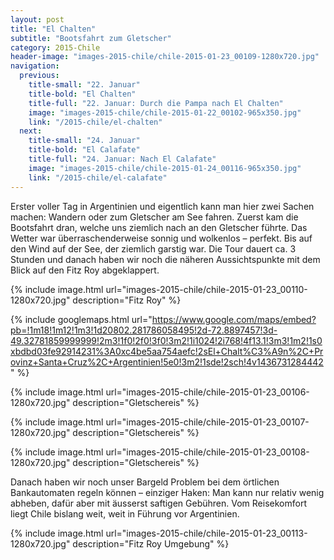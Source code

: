```yaml
---
layout: post
title: "El Chalten"
subtitle: "Bootsfahrt zum Gletscher"
category: 2015-Chile
header-image: "images-2015-chile/chile-2015-01-23_00109-1280x720.jpg"
navigation:
  previous:
    title-small: "22. Januar"
    title-bold: "El Chalten"
    title-full: "22. Januar: Durch die Pampa nach El Chalten"
    image: "images-2015-chile/chile-2015-01-22_00102-965x350.jpg"
    link: "/2015-chile/el-chalten"
  next:
    title-small: "24. Januar"
    title-bold: "El Calafate"
    title-full: "24. Januar: Nach El Calafate"
    image: "images-2015-chile/chile-2015-01-24_00116-965x350.jpg"
    link: "/2015-chile/el-calafate"
---
```

Erster voller Tag in Argentinien und eigentlich kann man hier zwei Sachen machen: Wandern oder zum Gletscher am See fahren. Zuerst kam die Bootsfahrt dran, welche uns ziemlich nach an den Gletscher führte. Das Wetter war überraschenderweise sonnig und wolkenlos – perfekt. Bis auf den Wind auf der See, der ziemlich garstig war. Die Tour dauert ca. 3 Stunden und danach haben wir noch die näheren Aussichtspunkte mit dem Blick auf den Fitz Roy abgeklappert.

{% include image.html url="images-2015-chile/chile-2015-01-23_00110-1280x720.jpg" description="Fitz Roy" %}

{% include googlemaps.html url="https://www.google.com/maps/embed?pb=!1m18!1m12!1m3!1d20802.281786058495!2d-72.8897457!3d-49.32781859999999!2m3!1f0!2f0!3f0!3m2!1i1024!2i768!4f13.1!3m3!1m2!1s0xbdbd03fe92914231%3A0xc4be5aa754aefc!2sEl+Chalt%C3%A9n%2C+Provinz+Santa+Cruz%2C+Argentinien!5e0!3m2!1sde!2sch!4v1436731284442" %}

{% include image.html url="images-2015-chile/chile-2015-01-23_00106-1280x720.jpg" description="Gletschereis" %}

{% include image.html url="images-2015-chile/chile-2015-01-23_00107-1280x720.jpg" description="Gletschereis" %}

{% include image.html url="images-2015-chile/chile-2015-01-23_00108-1280x720.jpg" description="Gletschereis" %}


Danach haben wir noch unser Bargeld Problem bei dem örtlichen Bankautomaten regeln können – einziger Haken: Man kann nur relativ wenig abheben, dafür aber mit äusserst saftigen Gebühren. Vom Reisekomfort liegt Chile bislang weit, weit in Führung vor Argentinien.

{% include image.html url="images-2015-chile/chile-2015-01-23_00113-1280x720.jpg" description="Fitz Roy Umgebung" %}
